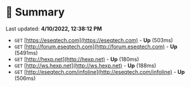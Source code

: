 # 📖 Summary
Last updated: **4/10/2022, 12:38:12 PM**

- `GET` [https://eseqtech.com](https://eseqtech.com) - **Up** (503ms)
- `GET` [http://forum.eseqtech.com](http://forum.eseqtech.com) - **Up** (5491ms)
- `GET` [http://hexp.net](http://hexp.net) - **Up** (180ms)
- `GET` [http://ws.hexp.net](http://ws.hexp.net) - **Up** (188ms)
- `GET` [http://eseqtech.com/infoline](http://eseqtech.com/infoline) - **Up** (506ms)
